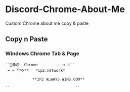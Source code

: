 # Discord-Chrome-About-Me
Custom Chrome about me copy &amp; paste

## Copy n Paste

### Windows Chrome Tab & Page
```
``🔴🟢🟡  Chrome         — ❐ ⤬``
 ← → **⟳**   *ip2.network*

            **IP2 ALWAYS WINS.COM**

`` ‎ ‎ ‎ ‎ ‎ ‎ ‎ ‎ ‎ ‎ ‎ ‎ ‎ ‎ ‎ ‎ ‎ ‎ ‎ ‎ ‎ ‎ ‎ ‎ ‎ ‎ ‎ ‎ ‎``
